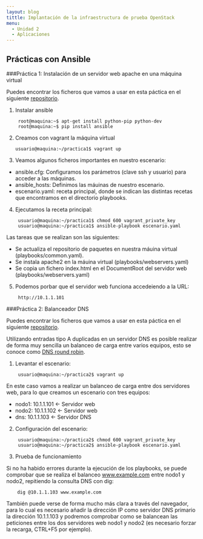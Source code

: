 ```yaml
---
layout: blog
tittle: Implantación de la infraestructura de prueba OpenStack
menu:
  - Unidad 2
  - Aplicaciones
---
```

## Prácticas con Ansible

###Práctica 1: Instalación de un servidor web apache en una máquina virtual

Puedes encontrar los ficheros que vamos a usar en esta páctica en el siguiente [repositorio](https://github.com/iesgn/cloud/tree/gh-pages/curso/u2/practicas/ansible/practica1).

1) Instalar ansible

   	    root@maquina:~$ apt-get install python-pip python-dev
	    root@maquina:~$ pip install ansible
 
2) Creamos con vagrant la máquina virtual

   	   usuario@maquina:~/practica1$ vagrant up
        
3) Veamos algunos ficheros importantes en nuestro escenario:

* ansible.cfg: Configuramos los parámetros (clave ssh y usuario) para acceder a las máquinas.
* ansible_hosts: Definimos las máuinas de nuestro escenario.
* escenario.yaml: receta principal, donde se indican las distintas recetas que encontramos en el directorio playbooks.

4) Ejecutamos la receta principal:

        usuario@maquina:~/practica1$ chmod 600 vagrant_private_key
        usuario@maquina:~/practica1$ ansible-playbook escenario.yaml
        
Las tareas que se realizan son las siguientes:

* Se actualiza el repositorio de paquetes en nuestra máuina virtual (playbooks/common.yaml).
* Se instala apache2 en la máuina virtual (playbooks/webservers.yaml)
* Se copia un fichero index.html en el DocumentRoot del servidor web (playbooks/webservers.yaml)
   	
5) Podemos porbar que el servidor web funciona accedeiendo a la URL:

        http://10.1.1.101
     
        
###Práctica 2: Balanceador DNS

Puedes encontrar los ficheros que vamos a usar en esta páctica en el siguiente [repositorio](https://github.com/iesgn/cloud/tree/gh-pages/curso/u1/practicas/ansible/practica2).

Utilizando entradas tipo A duplicadas en un servidor DNS es posible realizar de forma muy sencilla un balanceo de carga entre varios equipos, esto se conoce como [DNS round robin](http://en.wikipedia.org/wiki/Round-robin_DNS).

1) Levantar el escenario:

        usuario@maquina:~/practica2$ vagrant up

En este caso vamos a realizar un balanceo de carga entre dos servidores web, para lo que creamos un escenario con tres equipos:

* nodo1: 10.1.1.101 <- Servidor web
* nodo2: 10.1.1.102 <- Servidor web
* dns: 10.1.1.103 <- Servidor DNS

2) Configuración del escenario:

        usuario@maquina:~/practica2$ chmod 600 vagrant_private_key
        usuario@maquina:~/practica2$ ansible-playbook escenario.yaml
        
3) Prueba de funcionamiento

Si no ha habido errores durante la ejecución de los playbooks, se puede comprobar que se realiza el balanceo www.example.com entre nodo1 y nodo2, repitiendo la consulta DNS con dig:

        dig @10.1.1.103 www.example.com

También puede verse de forma mucho más clara a través del navegador, para lo cual es necesario añadir la dirección IP como servidor DNS primario la dirección 10.1.1.103 y podremos comprobar como se balancean las peticiones entre los dos servidores web nodo1 y nodo2 (es necesario forzar la recarga, CTRL+F5 por ejemplo).
